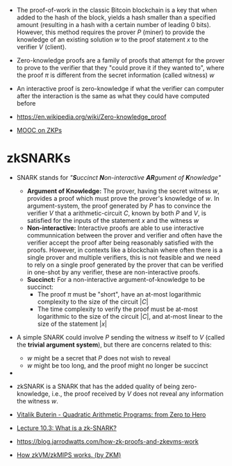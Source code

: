 
- The proof-of-work in the classic Bitcoin blockchain is a key that when added to the hash of the block, yields a hash smaller than a specified amount (resulting in a hash with a certain number of leading 0 bits). However, this method requires the prover $P$ (miner) to provide the knowledge of an existing solution $w$ to the proof statement $x$ to the verifier $V$ (client).
- Zero-knowledge proofs are a family of proofs that attempt for the prover to prove to the verifier that they "could prove it if they wanted to", where the proof $\pi$ is different from the secret information (called witness) $w$
- An interactive proof is zero-knowledge if what the verifier can computer after the interaction is the same as what they could have computed before

- <https://en.wikipedia.org/wiki/Zero-knowledge_proof>
- [MOOC on ZKPs](https://youtube.com/playlist?list=PLS01nW3Rtgor_yJmQsGBZAg5XM4TSGpPs)


# zkSNARKs
- SNARK stands for _"**S**uccinct **N**on-interactive **AR**gument of **K**nowledge"_
  + **Argument of Knowledge:** The prover, having the secret witness $w$, provides a proof which must prove the prover's knowledge of $w$. In argument-system, the proof generated by $P$ has to convince the verifier $V$ that a arithmetic-circuit $C$, known by both $P$ and $V$, is satisfied for the inputs of the statement $x$ and the witness $w$
  + **Non-interactive:** Interactive proofs are able to use interactive communnication between the prover and verifier and often have the verifier accept the proof after being reasonably satisfied with the proofs. However, in contexts like a blockchain where often there is a single prover and multiple verifiers, this is not feasible and we need to rely on a single proof generated by the prover that can be verified in one-shot by any verifier, these are non-interactive proofs.
  + **Succinct:** For a non-interactive argument-of-knowledge to be succinct:
    + The proof $\pi$ must be "short", have an at-most logarithmic complexity to the size of the circuit $|C|$
    + The time complexity to verify the proof must be at-most logarithmic to the size of the circuit $|C|$, and at-most linear to the size of the statement $|x|$
- A simple SNARK could involve $P$ sending the witness $w$ itself to $V$ (called the **trivial argument system**), but there are concerns related to this:
  + $w$ might be a secret that $P$ does not wish to reveal
  + $w$ might be too long, and the proof might no longer be succinct
- 
- zkSNARK is a SNARK that has the added quality of being zero-knowledge, i.e., the proof received by $V$ does not reveal any information the witness $w$.

- [Vitalik Buterin - Quadratic Arithmetic Programs: from Zero to Hero](https://medium.com/@VitalikButerin/quadratic-arithmetic-programs-from-zero-to-hero-f6d558cea649)
- [Lecture 10.3: What is a zk-SNARK?](https://www.youtube.com/watch?v=gcKCW7CNu_M)
- <https://blog.jarrodwatts.com/how-zk-proofs-and-zkevms-work>
- [How zkVM/zkMIPS works. (by ZKM)](https://www.youtube.com/watch?v=cfHB9X_Dr1Q)

